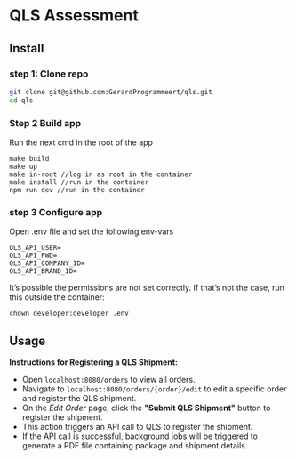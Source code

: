 # QLS Assessment

## Install

### step 1: Clone repo

```bash
git clone git@github.com:GerardProgrammeert/qls.git
cd qls
```

### Step 2 Build app
Run the next cmd in the root of the app
```
make build
make up
make in-root //log in as root in the container
make install //run in the container
npm run dev //run in the container
```

### step 3  Configure app
Open .env file and set the following env-vars
```
QLS_API_USER=
QLS_API_PWD=
QLS_API_COMPANY_ID=
QLS_API_BRAND_ID=
```
It’s possible the permissions are not set correctly. If that’s not the case, run this outside the container:
```
chown developer:developer .env
```

## Usage
**Instructions for Registering a QLS Shipment:**

- Open `localhost:8080/orders` to view all orders.
- Navigate to `localhost:8080/orders/{order}/edit` to edit a specific order and register the QLS shipment.
- On the *Edit Order* page, click the **"Submit QLS Shipment"** button to register the shipment.
- This action triggers an API call to QLS to register the shipment.
- If the API call is successful, background jobs will be triggered to generate a PDF file containing package and shipment details.
